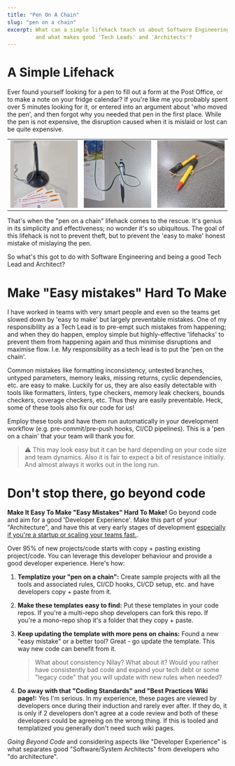 ```yaml
---
title: "Pen On A Chain"
slug: "pen on a chain"
excerpt: What can a simple lifehack teach us about Software Engineering
         and what makes good 'Tech Leads' and 'Architects'?
---
```


# A Simple Lifehack

Ever found yourself looking for a pen to fill out a form at the Post Office, or to make
a note on your fridge calendar? If you're like me you probably spent over 5 minutes looking
for it, or entered into an argument about 'who moved the pen', and then forgot why you needed 
that pen in the first place. While the pen is not expensive, the disruption caused when it
is mislaid or lost can be quite expensive. 

<table class="width-scaled" >   
   <tr>
     <td><img src="/blog/pen_1.jpg"/></td>
     <td><img src="/blog/pen_2.jpg"/></td>
     <td><img src="/blog/pen_3.jpg"/></td>
   </tr>
</table>

That's when the "pen on a chain" lifehack comes to the rescue. It's genius in its
simplicity and effectiveness; no wonder it's so ubiquitous. The goal of this lifehack
is not to prevent theft, but to prevent the 'easy to make' honest mistake of mislaying
the pen.

So what's this got to do with Software Engineering and being a good Tech Lead and Architect?

# Make "Easy mistakes" Hard To Make

I have worked in teams with very smart people and even so the teams get
slowed down by 'easy to make' but largely preventable mistakes. One of my responsibility
as a Tech Lead is to pre-empt such mistakes from happening; and when they do happen,
employ simple but highly-effective 'lifehacks' to prevent them from happening again and thus
minimise disruptions and maximise flow. I.e. My responsibility as a tech lead is
to put the 'pen on the chain'.

Common mistakes like formatting inconsistency, untested branches, untyped parameters, memory leaks,
missing returns, cyclic dependencies, etc. are easy to make. Luckily for us, they are also 
easily detectable with tools like formatters, linters, type checkers, memory leak
checkers, bounds checkers, coverage checkers, etc. Thus they are easily preventable. Heck, some
of these tools also fix our code for us! 

Employ these tools and have them run automatically in your development workflow (e.g. 
pre-commit/pre-push hooks, CI/CD pipelines). This is a 'pen on a chain' that your team will
thank you for.

> :warning: This may look easy but it can be hard depending on your code size and team dynamics.
> Also it is fair  to expect a bit of resistance initially. And almost always it works out in
> the long run.

# Don't stop there, go beyond code

**Make It Easy To Make "Easy Mistakes" Hard To Make!** Go beyond code and aim for a good
'Developer Experience'. Make this part of your "Architecture", and have this at very
early stages of development <u>especially if you're a startup or scaling your teams fast.</u>. 

Over 95% of new projects/code starts with copy + pasting existing project/code. You can leverage
this developer behaviour and provide a good developer experience. Here's how:

1. **Templatize your "pen on a chain":** Create sample projects with all the tools and associated
   rules, CI/CD hooks, CI/CD setup, etc. and have developers copy + paste from it.
  
1. **Make these templates easy to find:** Put these templates in your code repos. If you're a
   multi-repo shop developers can fork this repo. If you're a mono-repo shop it's a folder that
   they copy + paste.

1. **Keep updating the template with more pens on chains:** Found a new "easy mistake" or a better
   tool? Great - go update the template. This way new code can benefit from it.
   > What about consistency Nilay? What about it? Would you rather have consistently bad code
   > and expand your tech debt or some "legacy code" that you will update with new rules
   > when needed?

1. **Do away with that "Coding Standards" and "Best Practices Wiki page!:**
   Yes I'm serious. In my experience, these pages are viewed by developers once during their
   induction and rarely ever after. If they do, it is only if 2 developers don't agree at a code
   review and both of these developers could be agreeing on the wrong thing. If this is tooled
   and templatized you generally don't need such wiki pages.

*Going Beyond Code* and considering aspects like "Developer Experience" is what separates good
"Software/System Architects" from developers who "do architecture".
